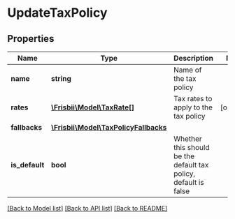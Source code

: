 # UpdateTaxPolicy

## Properties
Name | Type | Description | Notes
------------ | ------------- | ------------- | -------------
**name** | **string** | Name of the tax policy | 
**rates** | [**\Frisbii\Model\TaxRate[]**](TaxRate.md) | Tax rates to apply to the tax policy | [optional] 
**fallbacks** | [**\Frisbii\Model\TaxPolicyFallbacks**](TaxPolicyFallbacks.md) |  | 
**is_default** | **bool** | Whether this should be the default tax policy, default is false | 

[[Back to Model list]](../../README.md#documentation-for-models) [[Back to API list]](../../README.md#documentation-for-api-endpoints) [[Back to README]](../../README.md)

